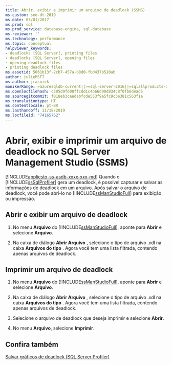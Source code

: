 ```yaml
---
title: Abrir, exibir e imprimir um arquivo de deadlock (SSMS)
ms.custom: seo-dt-2019
ms.date: 03/01/2017
ms.prod: sql
ms.prod_service: database-engine, sql-database
ms.reviewer: ''
ms.technology: performance
ms.topic: conceptual
helpviewer_keywords:
- deadlocks [SQL Server], printing files
- deadlocks [SQL Server], opening files
- opening deadlock files
- printing deadlock files
ms.assetid: 5061b13f-2cb7-457a-b8d0-fbd437b510ab
author: julieMSFT
ms.author: jrasnick
monikerRange: =azuresqldb-current||>=sql-server-2016||=sqlallproducts-allversions||>=sql-server-linux-2017||=azuresqldb-mi-current
ms.openlocfilehash: c305d9fd08ffcdd1c4b66d90d834c8f0fb6dead5
ms.sourcegitcommit: f018eb3caedabfcde553f9a5fc9c3e381c563f1a
ms.translationtype: HT
ms.contentlocale: pt-BR
ms.lasthandoff: 11/18/2019
ms.locfileid: "74165762"
---
```

# <a name="open-view-and-print-a-deadlock-file-in-sql-server-management-studio-ssms"></a>Abrir, exibir e imprimir um arquivo de deadlock no SQL Server Management Studio (SSMS)

[!INCLUDE[appliesto-ss-asdb-xxxx-xxx-md](../../includes/appliesto-ss-asdb-xxxx-xxx-md.md)]
  Quando o [!INCLUDE[ssSqlProfiler](../../includes/sssqlprofiler-md.md)] gera um deadlock, é possível capturar e salvar as informações de deadlock em um arquivo. Após salvar o arquivo de deadlock, você pode abri-lo no [!INCLUDE[ssManStudioFull](../../includes/ssmanstudiofull-md.md)] para exibição ou impressão.  
  
## <a name="open-and-view-a-deadlock-file"></a>Abrir e exibir um arquivo de deadlock  
  
1. No menu **Arquivo** do [!INCLUDE[ssManStudioFull](../../includes/ssmanstudiofull-md.md)], aponte para **Abrir** e selecione **Arquivo**.  
  
2. Na caixa de diálogo **Abrir Arquivo** , selecione o tipo de arquivo .xdl na caixa **Arquivos do tipo** . Agora você tem uma lista filtrada, contendo apenas arquivos de deadlock.  
  
## <a name="print-a-deadlock-file"></a>Imprimir um arquivo de deadlock  
  
1. No menu **Arquivo** do [!INCLUDE[ssManStudioFull](../../includes/ssmanstudiofull-md.md)], aponte para **Abrir** e selecione **Arquivo**.  
  
2. Na caixa de diálogo **Abrir Arquivo** , selecione o tipo de arquivo .xdl na caixa **Arquivos do tipo** . Agora você tem uma lista filtrada, contendo apenas arquivos de deadlock.  
  
3. Selecione o arquivo de deadlock que deseja imprimir e selecione **Abrir**.  
  
4. No menu **Arquivo**, selecione **Imprimir**.  
  
## <a name="see-also"></a>Confira também  
 [Salvar gráficos de deadlock &#40;SQL Server Profiler&#41;](../../relational-databases/performance/save-deadlock-graphs-sql-server-profiler.md)  
  
  
